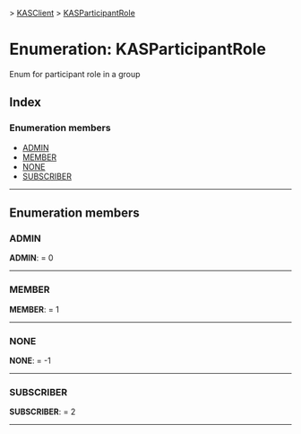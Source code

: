 [](../README.md) > [KASClient](../modules/kasclient.md) > [KASParticipantRole](../enums/kasclient.kasparticipantrole.md)

# Enumeration: KASParticipantRole

Enum for participant role in a group

## Index

### Enumeration members

* [ADMIN](kasclient.kasparticipantrole.md#admin)
* [MEMBER](kasclient.kasparticipantrole.md#member)
* [NONE](kasclient.kasparticipantrole.md#none)
* [SUBSCRIBER](kasclient.kasparticipantrole.md#subscriber)

---

## Enumeration members

<a id="admin"></a>

###  ADMIN

**ADMIN**:  = 0

___
<a id="member"></a>

###  MEMBER

**MEMBER**:  = 1

___
<a id="none"></a>

###  NONE

**NONE**:  =  -1

___
<a id="subscriber"></a>

###  SUBSCRIBER

**SUBSCRIBER**:  = 2

___

